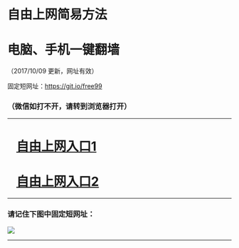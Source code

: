 ﻿# 自由上网简易方法

# 电脑、手机一键翻墙

（2017/10/09 更新，网址有效）

固定短网址：https://git.io/free99

### （微信如打不开，请转到浏览器打开）


***





# &nbsp;&nbsp; <a href="http://ft1052326760.fwq-tz-1001.info/fwqtz01.html?t=100900115840 " target="_blank">自由上网入口1</a>
# &nbsp;&nbsp; <a href="http://ft1868322308.fwq-tz-1002.info/fwqtz02.html?t=10090013149 " target="_blank">自由上网入口2</a>
***

### 请记住下图中固定短网址：

<img src="https://s3-us-west-2.amazonaws.com/fwq-1001/yjfq-20170905okok.png" /> 


***


